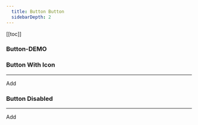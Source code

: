 ```yaml
---
  title: Button Button
  sidebarDepth: 2
---
```

  
[[toc]]

### Button-DEMO 

<fv-button></fv-button>

### Button With Icon
---
<fv-button icon="CalculatorAddition">Add</fv-button>

### Button Disabled
---
<fv-button disabled icon="CalculatorAddition">Add</fv-button>